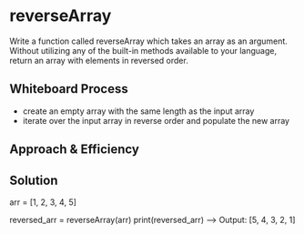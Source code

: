 # reverseArray

Write a function called reverseArray which takes an array as an argument. Without utilizing any of the built-in methods available to your language, return an array with elements in reversed order.

## Whiteboard Process

- create an empty array with the same length as the input array
- iterate over the input array in reverse order and populate the new array


## Approach & Efficiency
<!-- What approach did you take? Why? What is the Big O space/time for this approach? -->

## Solution

arr = [1, 2, 3, 4, 5]

reversed_arr = reverseArray(arr)
print(reversed_arr) -->  Output: [5, 4, 3, 2, 1]